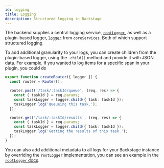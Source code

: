 ```yaml
---
id: logging
title: Logging
description: Structured logging in Backstage
---
```


The backend supplies a central logging service, [`rootLogger`](../../backend-system/core-services/root-logger.md), as well as a plugin-based logger, [`logger`](../../backend-system/core-services/logger.md) from `coreServices`. Both of which support structured logging.

To add additional granularity to your logs, you can create children from the plugin-based logger, using the `.child()` method and provide it with JSON data. For example, if you wanted to log items for a specific span in your plugin, you could do

```ts
export function createRouter({ logger }) {
  const router = Router();

  router.post('/task/:taskId/queue', (req, res) => {
    const { taskId } = req.params;
    const taskLogger = logger.child({ task: taskId });
    taskLogger.log('Queueing this task.');
  });

  router.get('/task/:taskId/results', (req, res) => {
    const { taskId } = req.params;
    const taskLogger = logger.child({ task: taskId });
    taskLogger.log('Getting the results of this task.');
  });
}
```

You can also add additional metadata to all logs for your Backstage instance by overriding the `rootLogger` implementation, you can see an example in the [`rootLogger` docs](../../backend-system/core-services/root-logger.md#configuring-the-service).
